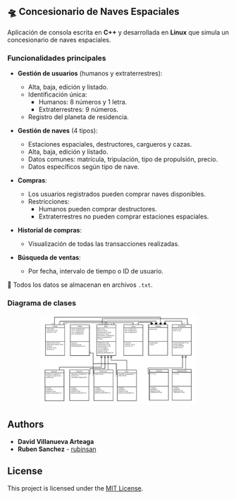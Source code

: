 ## 🛸 Concesionario de Naves Espaciales

Aplicación de consola escrita en **C++** y desarrollada en **Linux** que simula un concesionario de naves espaciales.

### Funcionalidades principales

- **Gestión de usuarios** (humanos y extraterrestres):
  - Alta, baja, edición y listado.
  - Identificación única:  
    - Humanos: 8 números y 1 letra.  
    - Extraterrestres: 9 números.
  - Registro del planeta de residencia.

- **Gestión de naves** (4 tipos):
  - Estaciones espaciales, destructores, cargueros y cazas.
  - Alta, baja, edición y listado.
  - Datos comunes: matrícula, tripulación, tipo de propulsión, precio.
  - Datos específicos según tipo de nave.

- **Compras**:
  - Los usuarios registrados pueden comprar naves disponibles.
  - Restricciones:  
    - Humanos pueden comprar destructores.  
    - Extraterrestres no pueden comprar estaciones espaciales.

- **Historial de compras**:
  - Visualización de todas las transacciones realizadas.

- **Búsqueda de ventas**:
  - Por fecha, intervalo de tiempo o ID de usuario.

📁 Todos los datos se almacenan en archivos `.txt`.

### Diagrama de clases

<p align="center">
<img src="./doc/Diagrama_clases.jpg" style="height: 70%; width: 70%;"/>
</p>

## Authors

* **David Villanueva Arteaga**
* **Ruben Sanchez** - [rubinsan](https://github.com/rubinsan)

## License

This project is licensed under the [MIT License](LICENSE).

